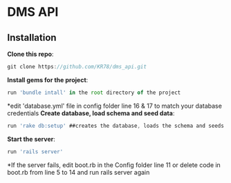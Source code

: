 DMS API
== 

Installation
------
**Clone this repo**:
~~~javascript
git clone https://github.com/KR78/dms_api.git
~~~
**Install gems for the project**:
~~~javascript
run 'bundle intall' in the root directory of the project
~~~
*edit 'database.yml' file in config folder line 16 & 17 to match your database credentials
**Create database, load schema and seed data**:
~~~javascript
run 'rake db:setup' ##creates the database, loads the schema and seeds the data 
~~~
**Start the server**:
~~~javascript
run 'rails server'
~~~
*If the server fails, edit boot.rb in the Config folder line 11 or delete code in boot.rb from line 5 to 14
and run rails server again
